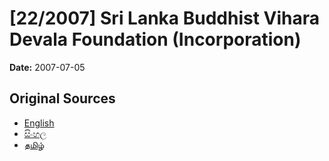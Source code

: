 # [22/2007] Sri Lanka Buddhist Vihara Devala Foundation (Incorporation)

**Date:** 2007-07-05

## Original Sources

- [English](https://documents.gov.lk/view/acts/2007/7/22-2007_E.pdf)
- [සිංහල](https://documents.gov.lk/view/acts/2007/7/22-2007_S.pdf)
- [தமிழ்](https://documents.gov.lk/view/acts/2007/7/22-2007_T.pdf)
